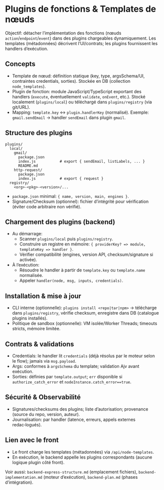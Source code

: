 # Plugins de fonctions & Templates de nœuds

Objectif: détacher l’implémentation des fonctions (nœuds `action`/`endpoint`/`event`) dans des plugins chargeables dynamiquement. Les templates (métadonnées) décrivent l’UI/contrats; les plugins fournissent les handlers d’exécution.

## Concepts
- Template de nœud: définition statique (key, type, argsSchema/UI, contraintes credentials, sorties). Stockée en DB (collection `node_templates`).
- Plugin de fonction: module JavaScript/TypeScript exportant des handlers (`execute`, éventuellement `validate`, `onEvent`, etc.). Stocké localement (`plugins/local`) ou téléchargé dans `plugins/registry` (via git/URL).
- Mapping: `template.key` ↔ `plugin.handlerKey` (normalisé). Exemple: `gmail.sendEmail` → handler `sendEmail` dans plugin `gmail`.

## Structure des plugins
```
plugins/
  local/
    gmail/
      package.json
      index.js           # export { sendEmail, listLabels, ... }
      README.md
    http-request/
      package.json
      index.js           # export { request }
  registry/
    <org>-<pkg>-<version>/...
```

- `package.json` minimal: `{ name, version, main, engines }`.
- Signature/Checksum (optionnel): fichier d’intégrité pour vérification (éviter code arbitraire non vérifié).

## Chargement des plugins (backend)
- Au démarrage:
  - Scanner `plugins/local` puis `plugins/registry`.
  - Construire un registre en mémoire: `{ providerKey? => module, templateKey => handler }`.
  - Vérifier compatibilité (engines, version API, checksum/signature si activée).
- À l’exécution:
  - Résoudre le handler à partir de `template.key` ou `template.name` normalisée.
  - Appeler `handler(node, msg, inputs, credentials)`.

## Installation & mise à jour
- CLI interne (optionnelle): `plugins install <repo|tar|npm>` → télécharge dans `plugins/registry`, vérifie checksum, enregistre dans DB (catalogue plugins installés).
- Politique de sandbox (optionnelle): VM isolée/Worker Threads; timeouts stricts, mémoire limitée.

## Contrats & validations
- Credentials: le handler lit `credentials` (déjà résolus par le moteur selon le flow); jamais via `msg.payload`.
- Args: conformes à `argsSchema` du template; validation Ajv avant exécution.
- Sorties: définies par `template.output`; `err` disponible si `authorize_catch_error` et `nodeInstance.catch_error==true`.

## Sécurité & Observabilité
- Signatures/checksums des plugins; liste d’autorisation; provenance (source du repo, version, auteur).
- Journalisation: par handler (latence, erreurs, appels externes redac‑logués). 

## Lien avec le front
- Le front charge les templates (métadonnées) via `/api/node-templates`.
- En exécution, le backend appelle les plugins correspondants (aucune logique plugin côté front).

Voir aussi: `backend-express-structure.md` (emplacement fichiers), `backend-implementation.md` (moteur d’exécution), `backend-plan.md` (phases d’intégration).
